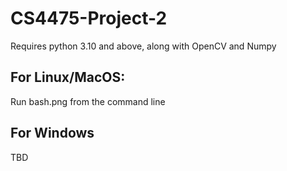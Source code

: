 # CS4475-Project-2

Requires python 3.10 and above, along with OpenCV and Numpy

## For Linux/MacOS:

Run bash.png from the command line

## For Windows

TBD

